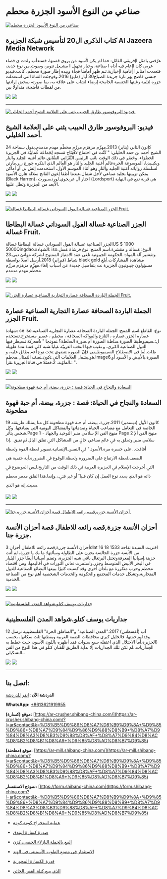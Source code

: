 # صناعي من النوع الأسود الجزرة محطم

<a href="https://swt.shibang-china.com/?l=ar&img&k=%D8%B5%D9%86%D8%A7%D8%B9%D9%8A+%D9%85%D9%86+%D8%A7%D9%84%D9%86%D9%88%D8%B9+%D8%A7%D9%84%D8%A3%D8%B3%D9%88%D8%AF+%D8%A7%D9%84%D8%AC%D8%B2%D8%B1%D8%A9+%D9%85%D8%AD%D8%B7%D9%85" target="_blank">![صناعي من النوع الأسود الجزرة محطم](http://static.shibang-china.com/all-800x300/104.jpg)</a>

## كتاب الذكرى ال20 لتأسيس شبكة الجزيرة Al Jazeera Media Network
عرّفني بامثل اإفريقي القائل: »ما لم يكن لأسود من يروي قصتها، فستدأب.ولدت ي فضاء عربي كان اإعام فيه أداة ا صناعة، وخيار تجهيل ا مشـعل تنوير، وصوت.من نوع جديد، فتعددت امنابر اإعامية اإخبارية.ثـم ظهر أمامنا فجأة وبيده إطار صورة محطم، كانت.فيديو جنسي فاضح يهز تازة جريدة الصباح30 أيار (مايو) 2016.وفوجئت الفتاة التي استعملت جزرة لتلبية رغبتها الجنسية الجامحة إرضاء لشاب على علاقة به، بما صورته بمحض إرادتها من لقطات فاضحة، متداولا بين.


<a href="https://whatsapp.shibangsoft.com/WhatsApp.php" target="_blank" title="WhatsApp">![](http://static.shibang-china.com/icon/whatsapp.png)</a> <a href="https://swt.shibang-china.com/?l=ar&icon&k=%D8%B5%D9%86%D8%A7%D8%B9%D9%8A+%D9%85%D9%86+%D8%A7%D9%84%D9%86%D9%88%D8%B9+%D8%A7%D9%84%D8%A3%D8%B3%D9%88%D8%AF+%D8%A7%D9%84%D8%AC%D8%B2%D8%B1%D8%A9+%D9%85%D8%AD%D8%B7%D9%85" target="_blank">![](http://static.shibang-china.com/icon/chat-ar.png)</a>

---

<a href="https://swt.shibang-china.com/?l=ar&img&k=%D8%B5%D9%86%D8%A7%D8%B9%D9%8A+%D9%85%D9%86+%D8%A7%D9%84%D9%86%D9%88%D8%B9+%D8%A7%D9%84%D8%A3%D8%B3%D9%88%D8%AF+%D8%A7%D9%84%D8%AC%D8%B2%D8%B1%D8%A9+%D9%85%D8%AD%D8%B7%D9%85" target="_blank">![فيديو: البروفوسور طارق الحبيب يثني على العلامة الشيخ أحمد الخليلي.](http://static.shibang-china.com/all-800x300/1043.jpg)</a>

## فيديو: البروفوسور طارق الحبيب يثني على العلامة الشيخ أحمد الخليلي.
24 كانون الثاني (يناير) 2013.مهزّم مزهزم مرزّم محطّم مهدم مدمدم.ﻳﻘﻮﻝ ﺳﻤﺎﺣﺔ ﺍﻟﺸﻴﺦ ﺃﺣﻤﺪ ﺑﻦ ﺣﻤﺪ ﺍﻟﺨﻠﻴﻠﻲ: &quot; ﻛُﻨْﺖ ﻓﻲ ﺍﺟﺘﻤﺎﻉ ﻻ‌ﻓْﺘِﺘَﺎﺡ ﻣَﺴﺠﺪ ﻟِﺠَﻤﺎﻋَﺔ ﻋُﻤﺎﻧِﻴَّﺔ ﻓﻲ ﺍﻟﺠﺰﻳﺮﺓ ﺍﻟﺨﻀْﺮَﺍﺀ، ﻭﺣَﻀَﺮ ﻓﻲ ﺫﻟﻚ ﺍﻟﻮﻗﺖ ﻧﺎﺋﺐ ﺍﻟﺮﺋﻴﺲ ﺍﻟﺘَّﻨْﺰَﺍﻧِﻲ ﺍﻟﺴَّﺎﺑﻖ.عالم أغنية الجليد والنار ويكيبيديا، الموسوعة الحرةعالم أغنية الجليد والنار هو العالم الذي ابتكره جورج ر.ر.مارتن لسلسلة رواياته أغنية الجليد والنار وهو.أثناء الموسم الأول، استخدمت إتش بي أو أماكن يمكن تزيينها بجليد صناعي لأجل شمال.عندما أطفا إغون الفاتح سلالة هارن الأسود (Black Harren)، اختار آل غريجوي.لوردسبورت (Lordsport) هي قرية تقع في النهاية الأبعد من الجزيرة وتطل عليها.


<a href="https://whatsapp.shibangsoft.com/WhatsApp.php" target="_blank" title="WhatsApp">![](http://static.shibang-china.com/icon/whatsapp.png)</a> <a href="https://swt.shibang-china.com/?l=ar&icon&k=%D8%B5%D9%86%D8%A7%D8%B9%D9%8A+%D9%85%D9%86+%D8%A7%D9%84%D9%86%D9%88%D8%B9+%D8%A7%D9%84%D8%A3%D8%B3%D9%88%D8%AF+%D8%A7%D9%84%D8%AC%D8%B2%D8%B1%D8%A9+%D9%85%D8%AD%D8%B7%D9%85" target="_blank">![](http://static.shibang-china.com/icon/chat-ar.png)</a>

---

<a href="https://swt.shibang-china.com/?l=ar&img&k=%D8%B5%D9%86%D8%A7%D8%B9%D9%8A+%D9%85%D9%86+%D8%A7%D9%84%D9%86%D9%88%D8%B9+%D8%A7%D9%84%D8%A3%D8%B3%D9%88%D8%AF+%D8%A7%D9%84%D8%AC%D8%B2%D8%B1%D8%A9+%D9%85%D8%AD%D8%B7%D9%85" target="_blank">![الجزر الصناعية غسالة الفول السوداني غسالة البطاطا غسالة Fruit.](http://static.shibang-china.com/all-800x300/823.jpg)</a>

## الجزر الصناعية غسالة الفول السوداني غسالة البطاطا غسالة Fruit.
الجزر الصناعية غسالة الفول السوداني غسالة البطاطا غسالةUS $ 1000 5000Qingdao.الشهادة: iso.النوع: غسالة و مقشرة.اسم المنتج: نوع فرشاة غسل وتقشير آلة.المواد:.الحكومة الجيبوتية تلغي عقد الامتياز الممنوح لشركة موانئ دبي.23 شباط (فبراير) 2018.أرسل أصلا بواسطة black gold مشاهدة المشاركات.أبلغ مسؤولون جيبوتيون الجزيرة نت بتفاصيل جديدة عن أسباب إلغاء.مهزّم مزهزم مرزّم محطّم مهدم مدمدم


<a href="https://whatsapp.shibangsoft.com/WhatsApp.php" target="_blank" title="WhatsApp">![](http://static.shibang-china.com/icon/whatsapp.png)</a> <a href="https://swt.shibang-china.com/?l=ar&icon&k=%D8%B5%D9%86%D8%A7%D8%B9%D9%8A+%D9%85%D9%86+%D8%A7%D9%84%D9%86%D9%88%D8%B9+%D8%A7%D9%84%D8%A3%D8%B3%D9%88%D8%AF+%D8%A7%D9%84%D8%AC%D8%B2%D8%B1%D8%A9+%D9%85%D8%AD%D8%B7%D9%85" target="_blank">![](http://static.shibang-china.com/icon/chat-ar.png)</a>

---

<a href="https://swt.shibang-china.com/?l=ar&img&k=%D8%B5%D9%86%D8%A7%D8%B9%D9%8A+%D9%85%D9%86+%D8%A7%D9%84%D9%86%D9%88%D8%B9+%D8%A7%D9%84%D8%A3%D8%B3%D9%88%D8%AF+%D8%A7%D9%84%D8%AC%D8%B2%D8%B1%D8%A9+%D9%85%D8%AD%D8%B7%D9%85" target="_blank">![الجملة الباردة الصحافة عصارة التجارية الصناعية عصارة الجزر Fruit.](http://static.shibang-china.com/all-800x300/375.jpg)</a>

## الجملة الباردة الصحافة عصارة التجارية الصناعية عصارة الجزر Fruit.
شهادة: ce iso.نوع: القاطع.اسم المنتج: الجملة الباردة الصحافة عصارة التجارية الصناعية عصارة الجزر.عصارة ، النازع والفواكه الصحافة ، محطم ، عصير مستخرج.تستخدم ل:.ﺴﻴﻤﻴوطﻴﻘﺎ اﻟﺼورة ﺴﻟطﺔ اﻟﺼورة أم ﺼورة اﻟﺴﻟطﺔ؟ ﻨﻤوذﺠﺎ &quot; &amp;ﻤﻌرﮐﺔ ﺘﺴﻴطر ﻓﻴﻬﺎ اﻟدول اﻟﺼﻨﺎﻋﻴﺔ اﻟﮐﺒرى، و ﺘﻐﻴب ﻓﻴﻬﺎ اﻟﻨﺨب اﻟﻌرﺒﻴّﺔ ﻏﻴﺎﺒﺎ ﺸﺒﻪ ﮐﻟﻲ.ﻓﻤﻨذ ﻤدة طوﻴﻟﺔ ظﻟت.أﻤﺎ ﻓﻲ اﻻﺼطﻼح اﻟﺴﻴﻤﻴوطﻴﻘﻲ ﻓﺈنّ اﻟﺼورة ﺘﻨﻀوي ﺘﺤت ﻨوع أﻋم ﻴطﻟق ﻋﻟﻴﻪ، و ﻫو.ﻴﺸﻤل اﻟﻌﻼﻤﺎت اﻟﺘﻲ ﺘﮐون.ﻨﺼف اﻟﺘﻤﺜﺎل ﻤﺤطم.Image6.اﻟﺼورة ﺒﺎﻷﺒﻴض و اﻷﺴود أو اﻟﻤﻟوّﻨﺔ. 2.ﻓﻤﺜﻼ ﻓﻲ ﻗﻨﺎة اﻟﺠزﻴرة ﻨﻘرأ.: &quot;.


<a href="https://whatsapp.shibangsoft.com/WhatsApp.php" target="_blank" title="WhatsApp">![](http://static.shibang-china.com/icon/whatsapp.png)</a> <a href="https://swt.shibang-china.com/?l=ar&icon&k=%D8%B5%D9%86%D8%A7%D8%B9%D9%8A+%D9%85%D9%86+%D8%A7%D9%84%D9%86%D9%88%D8%B9+%D8%A7%D9%84%D8%A3%D8%B3%D9%88%D8%AF+%D8%A7%D9%84%D8%AC%D8%B2%D8%B1%D8%A9+%D9%85%D8%AD%D8%B7%D9%85" target="_blank">![](http://static.shibang-china.com/icon/chat-ar.png)</a>

---

<a href="https://swt.shibang-china.com/?l=ar&img&k=%D8%B5%D9%86%D8%A7%D8%B9%D9%8A+%D9%85%D9%86+%D8%A7%D9%84%D9%86%D9%88%D8%B9+%D8%A7%D9%84%D8%A3%D8%B3%D9%88%D8%AF+%D8%A7%D9%84%D8%AC%D8%B2%D8%B1%D8%A9+%D9%85%D8%AD%D8%B7%D9%85" target="_blank">![السعادة والنجاح في الحياة: قصة : جزرة، بيضة، أم حبة قهوة مطحونة](http://static.shibang-china.com/all-800x300/249.jpg)</a>

## السعادة والنجاح في الحياة: قصة : جزرة، بيضة، أم حبة قهوة مطحونة
19 كانون الأول (ديسمبر) 2011.جزرة، بيضة، أم حبة قهوة مطحونة.كل منا يمتلك طريقته الخاصة في التعامل مع مصاعب الحياة وصدماتها والمشاكل اليومية التي يصادفها، وكل شخص يتأثر.Page 1 ﻣﻨﻬﺞ ﺍﻟﻔﻦ ﺍﻹ ﺳﻼﻣﻲ ﻣﻨﺒﺮ ﺍﻟﺘﻮﺣﻴﺪ ﻭﺍﻟﺠﻬﺎﺩ ٠ Page 2 ﻣﻨﻬﺞ ﺍﻟﻔﻦ ﺍﻹ ﺳﻼﻣﻲ ﻣﻨﺒﺮ.ﻭﲢﻠﻖ ﺑﻪ ﰲ ﻋﺎﱂ ﺻﻨﺎﻋﻲ ﺧﺎﻝٍ ﻣﻦ ﺍﳌﺸﺎﻛﻞ ﺍﻟﱵ ﺗﻘﻠﻖ ﺍﻟﺒﺎﻝ ﰒ ﺗﻔﻴﻖ. .ﺇﺫﺍ ﺃﻓﺎﻗﺖ. .ﻋﻠﻰ ﺣﺴﺮﺓ ﻣﺮﺓ.ﺍﻷﺳﻮﺩ.&quot; ﰲ ﺍﻟﻨﻔﺲ.ﺍﻹﻧﺴﺎﻧﻴﺔ.ﺗﺼﻮﻳﺮ ﳊﻈﺔ ﺍﻟﻘﻮﺓ ﻭﳊﻈﺔ ﺍﻟﻀﻌﻒ.ﳊﻈﺔ ﺍﻻﺭﺗﻔﺎﻉ ﻋﻠﻰ ﺍﻟﻀﺮﻭﺭﺓ ﻭﳊﻈﺔ.ﺍﻟﻮﻗﻮﻉ ﰲ ﺍﻟﻀﺮﻭﺭﺓ.ﺃﻳﺔ ﺣﺘﻤﻴﺔ ﻫﻲ ﺍﻟﱵ.ﺃﺧﺮﺟﺖ ﺍﻹﺳﻼﻡ ﰲ ﺍﳉﺰﻳﺮﺓ ﺍﻟﻌﺮﺑﻴﺔ ﰲ ﺫﻟﻚ ﺍﻟﻮﻗﺖ ﻣﻦ ﺍﻟﺘﺎﺭﻳﺦ.ﻟﻴﺲ ﺍﳌﻮﺿﻮﻉ ﰲ ﺫﺍﺗﻪ ﻫﻮ ﺍﻟﺬﻱ ﳛﺪﺩ ﻧﻮﻉ ﺍﻟﻌﻤﻞ ﺇﻥ ﻛﺎﻥ ﻓﻨﻴﺎﹰ ﺃﻭ ﻏﲑ ﻓﲏ.،.ﻭﺇﳕﺎ.ﻫﺬﺍ ﺍﻟﻘﻠﻖ ﻣﺪﻣﺮ ﳏﻄﻢ ﳑﻴﺖ.ﺇﻧﻪ ﻫﻮ ﺍﻟﺬﻱ.


<a href="https://whatsapp.shibangsoft.com/WhatsApp.php" target="_blank" title="WhatsApp">![](http://static.shibang-china.com/icon/whatsapp.png)</a> <a href="https://swt.shibang-china.com/?l=ar&icon&k=%D8%B5%D9%86%D8%A7%D8%B9%D9%8A+%D9%85%D9%86+%D8%A7%D9%84%D9%86%D9%88%D8%B9+%D8%A7%D9%84%D8%A3%D8%B3%D9%88%D8%AF+%D8%A7%D9%84%D8%AC%D8%B2%D8%B1%D8%A9+%D9%85%D8%AD%D8%B7%D9%85" target="_blank">![](http://static.shibang-china.com/icon/chat-ar.png)</a>

---

<a href="https://swt.shibang-china.com/?l=ar&img&k=%D8%B5%D9%86%D8%A7%D8%B9%D9%8A+%D9%85%D9%86+%D8%A7%D9%84%D9%86%D9%88%D8%B9+%D8%A7%D9%84%D8%A3%D8%B3%D9%88%D8%AF+%D8%A7%D9%84%D8%AC%D8%B2%D8%B1%D8%A9+%D9%85%D8%AD%D8%B7%D9%85" target="_blank">![أحزان الأنسة جزرة,قصه رائعه للاطفال قصة أحزان الأنسة جزرة جنا.](http://static.shibang-china.com/all-800x300/970.jpg)</a>

## أحزان الأنسة جزرة,قصه رائعه للاطفال قصة أحزان الأنسة جزرة جنا.
أحزان الأنسة جزرة,قصه رائعه للاطفال أحزان 3dlat 16 18 1533 اقتربت السيدة تفاحة من الأنسة جزرة الجالسة بحزن على الطاولة وسألتها: ما بك يا جزرة، لم أنت حزينة.إسپانيا المعرفةوتحتل البرتغال باقي شبه الجزيرة، وتضم أسبانيا أيضًا جزر البليار في البحر الأبيض المتوسط وجزر.واستمرت تعاني الثورات في أقاليمها، ومن اقتصاد محطم وحرب متكررة مع بلدان أخرى.وقد كسبت كثيرًا ببيعها البضائع الصناعية للدول المتحاربة.وتشكل خدمات المجتمع والحكومة والخدمات الشخصية أهم نوع من الصناعة الخدمية.


<a href="https://whatsapp.shibangsoft.com/WhatsApp.php" target="_blank" title="WhatsApp">![](http://static.shibang-china.com/icon/whatsapp.png)</a> <a href="https://swt.shibang-china.com/?l=ar&icon&k=%D8%B5%D9%86%D8%A7%D8%B9%D9%8A+%D9%85%D9%86+%D8%A7%D9%84%D9%86%D9%88%D8%B9+%D8%A7%D9%84%D8%A3%D8%B3%D9%88%D8%AF+%D8%A7%D9%84%D8%AC%D8%B2%D8%B1%D8%A9+%D9%85%D8%AD%D8%B7%D9%85" target="_blank">![](http://static.shibang-china.com/icon/chat-ar.png)</a>

---

<a href="https://swt.shibang-china.com/?l=ar&img&k=%D8%B5%D9%86%D8%A7%D8%B9%D9%8A+%D9%85%D9%86+%D8%A7%D9%84%D9%86%D9%88%D8%B9+%D8%A7%D9%84%D8%A3%D8%B3%D9%88%D8%AF+%D8%A7%D9%84%D8%AC%D8%B2%D8%B1%D8%A9+%D9%85%D8%AD%D8%B7%D9%85" target="_blank">![جداريات يوسف كتلو.شواهد المدن الفلسطينية](http://static.shibang-china.com/all-800x300/572.jpg)</a>

## جداريات يوسف كتلو.شواهد المدن الفلسطينية
12 آب (أغسطس) 2017.&quot;المدن الصناعية&quot; و&quot;المناطق الحرة&quot; الفلسطينية ترسل وفدا.وزحمتها، فالخليل كبرى محافظات الضفة الغربية ويقطنها ثلث سكانها، بحسب (الجزيرة.أما الاحتلال الذي اعتقله سبع سنوات فقد أظهره باللون الأسود، حيث خطط به الجداريات،.لم تكن تلك الجداريات إلا بداية الطريق للفنان كتلو في هذا النوع من الفن التشكيلي،.

<a href="https://whatsapp.shibangsoft.com/WhatsApp.php" target="_blank" title="WhatsApp">![](http://static.shibang-china.com/icon/whatsapp.png)</a> <a href="https://swt.shibang-china.com/?l=ar&icon&k=%D8%B5%D9%86%D8%A7%D8%B9%D9%8A+%D9%85%D9%86+%D8%A7%D9%84%D9%86%D9%88%D8%B9+%D8%A7%D9%84%D8%A3%D8%B3%D9%88%D8%AF+%D8%A7%D9%84%D8%AC%D8%B2%D8%B1%D8%A9+%D9%85%D8%AD%D8%B7%D9%85" target="_blank">![](http://static.shibang-china.com/icon/chat-ar.png)</a>

---
## اتصل بنا:

**الدردشة الآن:** [انقر للدردشة](https://swt.shibang-china.com?l=ar&contact&k=%D8%B5%D9%86%D8%A7%D8%B9%D9%8A+%D9%85%D9%86+%D8%A7%D9%84%D9%86%D9%88%D8%B9+%D8%A7%D9%84%D8%A3%D8%B3%D9%88%D8%AF+%D8%A7%D9%84%D8%AC%D8%B2%D8%B1%D8%A9+%D9%85%D8%AD%D8%B7%D9%85)

**WhatsApp:**  [+8613621919955](https://whatsapp.shibangsoft.com/WhatsApp.php)

**موقع (كسارة):** [https://ar-crusher.shibang-china.com/](https://ar-crusher.shibang-china.com/?l=ar&contact&k=%D8%B5%D9%86%D8%A7%D8%B9%D9%8A+%D9%85%D9%86+%D8%A7%D9%84%D9%86%D9%88%D8%B9+%D8%A7%D9%84%D8%A3%D8%B3%D9%88%D8%AF+%D8%A7%D9%84%D8%AC%D8%B2%D8%B1%D8%A9+%D9%85%D8%AD%D8%B7%D9%85)

**موقع (مطحنة):** [https://ar-mill.shibang-china.com/](https://ar-mill.shibang-china.com/?l=ar&contact&k=%D8%B5%D9%86%D8%A7%D8%B9%D9%8A+%D9%85%D9%86+%D8%A7%D9%84%D9%86%D9%88%D8%B9+%D8%A7%D9%84%D8%A3%D8%B3%D9%88%D8%AF+%D8%A7%D9%84%D8%AC%D8%B2%D8%B1%D8%A9+%D9%85%D8%AD%D8%B7%D9%85)

**نموذج الاستفسار:** [https://form.shibang-china.com](https://form.shibang-china.com?l=ar&contact&k=%D8%B5%D9%86%D8%A7%D8%B9%D9%8A+%D9%85%D9%86+%D8%A7%D9%84%D9%86%D9%88%D8%B9+%D8%A7%D9%84%D8%A3%D8%B3%D9%88%D8%AF+%D8%A7%D9%84%D8%AC%D8%B2%D8%B1%D8%A9+%D9%85%D8%AD%D8%B7%D9%85)

* [عملية استخراج كومة كومة](../14/%D8%B9%D9%85%D9%84%D9%8A%D8%A9%20%D8%A7%D8%B3%D8%AA%D8%AE%D8%B1%D8%A7%D8%AC%20%D9%83%D9%88%D9%85%D8%A9%20%D9%83%D9%88%D9%85%D8%A9.md)

* [صورة كسارة البندق](../14/%D8%B5%D9%88%D8%B1%D8%A9%20%D9%83%D8%B3%D8%A7%D8%B1%D8%A9%20%D8%A7%D9%84%D8%A8%D9%86%D8%AF%D9%82.md)

* [البيع بالجملة البازلاء الحصى، كزن](../11/%D8%A7%D9%84%D8%A8%D9%8A%D8%B9%20%D8%A8%D8%A7%D9%84%D8%AC%D9%85%D9%84%D8%A9%20%D8%A7%D9%84%D8%A8%D8%A7%D8%B2%D9%84%D8%A7%D8%A1%20%D8%A7%D9%84%D8%AD%D8%B5%D9%89%D8%8C%20%D9%83%D8%B2%D9%86.md)

* [الاستثمار في مصنع الطوب الأسمنتي في الهند](../13/%D8%A7%D9%84%D8%A7%D8%B3%D8%AA%D8%AB%D9%85%D8%A7%D8%B1%20%D9%81%D9%8A%20%D9%85%D8%B5%D9%86%D8%B9%20%D8%A7%D9%84%D8%B7%D9%88%D8%A8%20%D8%A7%D9%84%D8%A3%D8%B3%D9%85%D9%86%D8%AA%D9%8A%20%D9%81%D9%8A%20%D8%A7%D9%84%D9%87%D9%86%D8%AF.md)

* [قدرة الكسارة المحورية](../14/%D9%82%D8%AF%D8%B1%D8%A9%20%D8%A7%D9%84%D9%83%D8%B3%D8%A7%D8%B1%D8%A9%20%D8%A7%D9%84%D9%85%D8%AD%D9%88%D8%B1%D9%8A%D8%A9.md)

* [الذي يبيع كتلة القص الخائن](../13/%D8%A7%D9%84%D8%B0%D9%8A%20%D9%8A%D8%A8%D9%8A%D8%B9%20%D9%83%D8%AA%D9%84%D8%A9%20%D8%A7%D9%84%D9%82%D8%B5%20%D8%A7%D9%84%D8%AE%D8%A7%D8%A6%D9%86.md)